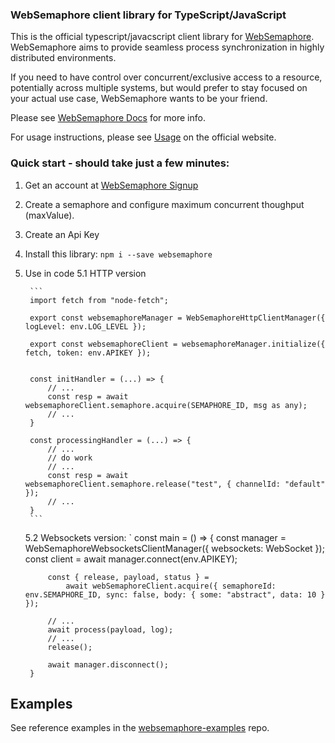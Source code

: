 ### WebSemaphore client library for TypeScript/JavaScript

This is the official typescript/javacscript client library for [WebSemaphore](https://www.websemaphore.com). 
WebSemaphore aims to provide seamless process synchronization in highly distributed environments.

If you need to have control over concurrent/exclusive access to a resource, potentially across multiple systems, 
but would prefer to stay focused on your actual use case, WebSemaphore wants to be your friend.

Please see [WebSemaphore Docs](https://www.websemaphore.com/docs/v1) for more info.

For usage instructions, please see [Usage](https://www.websemaphore.com/docs/v1/usage) on the official website.

### Quick start - should take just a few minutes:

1. Get an account at [WebSemaphore Signup](https://www.websemaphore.com/auth/signup)
2. Create a semaphore and configure maximum concurrent thoughput (maxValue).
3. Create an Api Key
4. Install this library: `npm i --save websemaphore`
5. Use in code
    5.1 HTTP version 
    
        ```
        import fetch from "node-fetch";

        export const websemaphoreManager = WebSemaphoreHttpClientManager({ logLevel: env.LOG_LEVEL });

        export const websemaphoreClient = websemaphoreManager.initialize({ fetch, token: env.APIKEY });

        
        const initHandler = (...) => {
            // ...
            const resp = await websemaphoreClient.semaphore.acquire(SEMAPHORE_ID, msg as any);
            // ...
        }

        const processingHandler = (...) => {
            // ...
            // do work
            // ...
            const resp = await websemaphoreClient.semaphore.release("test", { channelId: "default" });
            // ...
        }
        ```

    5.2 Websockets version:
        `
        const main = () => {
            const manager = WebSemaphoreWebsocketsClientManager({ websockets: WebSocket });
            const client = await manager.connect(env.APIKEY);

            const { release, payload, status } =
                await webSemaphoreClient.acquire({ semaphoreId: env.SEMAPHORE_ID, sync: false, body: { some: "abstract", data: 10 } });

            // ...
            await process(payload, log);
            // ...
            release();

            await manager.disconnect();
        }

## Examples
See reference examples in the [websemaphore-examples](https://github.com/broadmindcloud/websemaphore-examples) repo.
